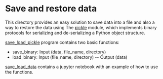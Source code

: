 # Save and restore data

This directory provides an easy solution to save data into a file and also a way to restore the data using The [pickle](https://docs.python.org/3/library/pickle.html) module, which implements binary protocols for serializing and de-serializing a Python object structure.

[save_load_pickle](save_load_pickle.py) program contains two basic functions:
- save_binary: Input (data, file_name, directory)
- load_binary: Input (file_name, directory) -- Output (data)

[save_load_data](save_load_data.ipynb) contains a jupyter notebook with an example of how to use the functions. 
